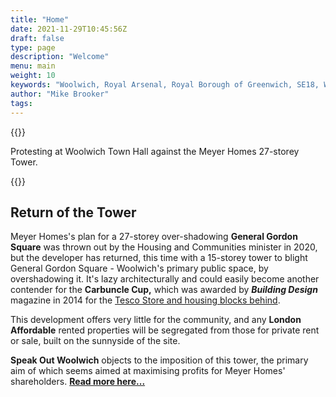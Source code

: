```yaml
---
title: "Home"
date: 2021-11-29T10:45:56Z
draft: false
type: page
description: "Welcome"
menu: main
weight: 10
keywords: "Woolwich, Royal Arsenal, Royal Borough of Greenwich, SE18, Woolwich Ferry, Woolwich Town"
author: "Mike Brooker"
tags:
---
```



{{<responsive-image img="/img/protest.jpg" alt="Protest outside Greenwich Town Hall - 2019">}}

Protesting at Woolwich Town Hall against the Meyer Homes 27-storey Tower.  

{{<statement text="Welcome to our website which is here to inform, and to help us campaign for a better Woolwich, one that our communities would like to see, rather than one imposed by developers and the Council.">}}

## Return of the Tower 
Meyer Homes's plan for a 27-storey over-shadowing **General Gordon Square** was thrown out by the Housing and Communities minister in 2020, but the developer has returned, this time with a 15-storey tower to blight General Gordon Square - Woolwich's primary public space, by overshadowing it. It's lazy architecturally and could easily become another contender for the **Carbuncle Cup,** which was awarded by ***Building Design*** magazine in 2014 for the [Tesco Store and housing blocks behind](https://www.theguardian.com/artanddesign/2014/sep/03/tesco-woolwich-carbuncle-cup-architectural-prize). 

This development offers very little for the community, and any **London Affordable** rented properties will be segregated from those for private rent or sale, built on the sunnyside of the site.  

**Speak Out Woolwich** objects to the imposition of this tower, the primary aim of which seems aimed at maximising profits for Meyer Homes' shareholders. **[Read more here...](/campaigns/meyer/)**
